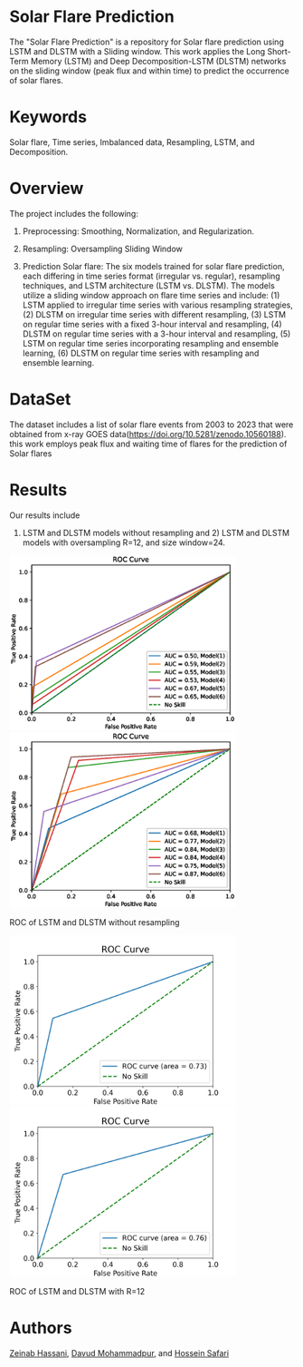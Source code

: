 # Solar Flare Prediction
The "Solar Flare Prediction" is a repository for Solar flare  prediction using LSTM and DLSTM with a Sliding window.
This work applies the  Long Short-Term Memory (LSTM) and Deep Decomposition-LSTM (DLSTM) networks on the sliding window (peak flux and within time) to predict the occurrence of solar flares. 

 # Keywords
Solar flare, Time series, Imbalanced data, Resampling, LSTM, and Decomposition.

# Overview
The project includes the following:

   1. Preprocessing: Smoothing, Normalization, and Regularization.
    
   2. Resampling: Oversampling Sliding Window

   3. Prediction Solar flare: The six models trained for solar flare prediction, each differing in time series format (irregular vs. regular), resampling techniques, and LSTM architecture (LSTM vs. DLSTM). The models utilize a sliding window approach on flare time series and include:
      (1) LSTM applied to irregular time series with various resampling strategies,
      (2) DLSTM on irregular time series with different resampling,
      (3) LSTM on regular time series with a fixed 3-hour interval and resampling,
      (4) DLSTM on regular time series with a 3-hour interval and resampling,
      (5) LSTM on regular time series incorporating resampling and ensemble learning,
      (6) DLSTM on regular time series with resampling and ensemble learning.


# DataSet
The dataset includes a list of solar flare events from 2003 to 2023 that were obtained  from x-ray GOES data(https://doi.org/10.5281/zenodo.10560188). 
this work employs peak flux and waiting time of flares for the prediction of Solar flares

# Results
Our results include 
1) LSTM and DLSTM models without resampling and 2) LSTM and DLSTM models with oversampling  R=12, and size window=24.

<img src="https://github.com/ZeinabHassani/SolarFlarePredition/blob/main/Results/ROC_6models_R0.eps" width="400" />  <img src="https://github.com/ZeinabHassani/SolarFlarePredition/blob/main/Results/ROC_6models_R12.eps" width="400" />

ROC of LSTM and DLSTM without resampling 

<img src="https://github.com/ZeinabHassani/SolarFlarePredition/blob/main/Results/roc_12_0_2f_30_LSTM .png" width="400" />  <img src="https://github.com/ZeinabHassani/SolarFlarePredition/blob/main/Results/roc_12_0_2f_30_D .png" width="400" />

ROC of LSTM  and DLSTM  with R=12   

# Authors
[Zeinab Hassani](https://scholar.google.com/citations?user=tDYkBZMAAAAJ&hl=en), [Davud Mohammadpur](https://scholar.google.com/citations?user=f_JH18oAAAAJ&hl=en), and [Hossein Safari](https://scholar.google.com/citations?user=nCc1FV8AAAAJ&hl=en)


